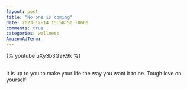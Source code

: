 ```yaml
---
layout: post
title: "No one is coming"
date: 2023-12-14 15:58:50 -0600
comments: true
categories: wellness
AmazonAdTerm:
---
```

{% youtube uXy3b3G9K9k %}
<br><br>

It is up to you to make your life the way you want it to be. Tough love on yourself!

